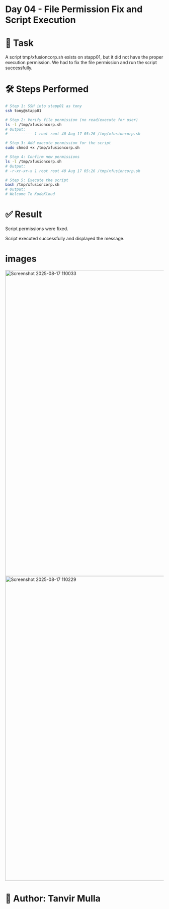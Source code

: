 # Day 04 - File Permission Fix and Script Execution
# 🎯 Task

A script tmp/xfusioncorp.sh exists on stapp01, but it did not have the proper execution permission.
We had to fix the file permission and run the script successfully.
# 🛠️ Steps Performed
```bash
# Step 1: SSH into stapp01 as tony
ssh tony@stapp01

# Step 2: Verify file permission (no read/execute for user)
ls -l /tmp/xfusioncorp.sh
# Output:
# ---------- 1 root root 40 Aug 17 05:26 /tmp/xfusioncorp.sh

# Step 3: Add execute permission for the script
sudo chmod +x /tmp/xfusioncorp.sh

# Step 4: Confirm new permissions
ls -l /tmp/xfusioncorp.sh
# Output:
# -r-xr-xr-x 1 root root 40 Aug 17 05:26 /tmp/xfusioncorp.sh

# Step 5: Execute the script
bash /tmp/xfusioncorp.sh
# Output:
# Welcome To KodeKloud

```
# ✅ Result

Script permissions were fixed.

Script executed successfully and displayed the message.

# images 
<img width="1919" height="970" alt="Screenshot 2025-08-17 110033" src="https://github.com/user-attachments/assets/d30eab03-6922-4793-b7c8-676e8d92f105" />
<img width="1919" height="966" alt="Screenshot 2025-08-17 110229" src="https://github.com/user-attachments/assets/254ec20f-624a-4f37-aad0-d62b4684d036" />



# 📌 Author: Tanvir Mulla
